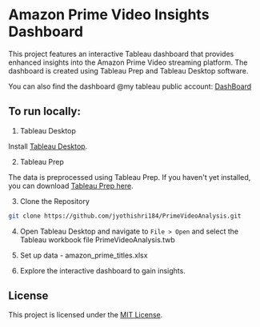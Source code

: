 # Amazon Prime Video Insights Dashboard

This project features an interactive Tableau dashboard that provides enhanced insights into the Amazon Prime Video streaming platform. The dashboard is created using Tableau Prep and Tableau Desktop software.

You can also find the dashboard @my tableau public account:
[DashBoard](https://public.tableau.com/app/profile/jyothi.shri.sekar/viz/PrimeVideoAnalysis_17076450975630/Dashboard1)


## To run locally:

1. Tableau Desktop

Install [Tableau Desktop](https://www.tableau.com/products/desktop/download).

2. Tableau Prep

The data is preprocessed using Tableau Prep. If you haven't yet installed, you can download [Tableau Prep here](https://www.tableau.com/products/prep/download).

3. Clone the Repository
```bash
git clone https://github.com/jyothishri184/PrimeVideoAnalysis.git
```

4. Open Tableau Desktop and navigate to `File > Open` and select the Tableau workbook file PrimeVideoAnalysis.twb

5. Set up data - amazon_prime_titles.xlsx

6. Explore the interactive dashboard to gain insights.


## License

This project is licensed under the [MIT License](LICENSE).
